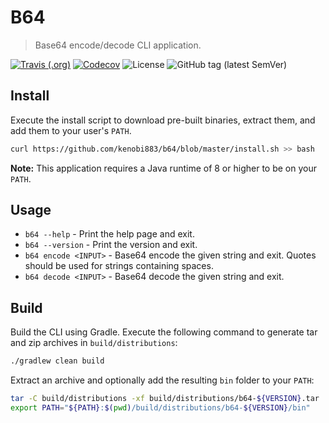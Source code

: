 # B64

> Base64 encode/decode CLI application.

[![Travis (.org)](https://img.shields.io/travis/kenobi883/b64.svg?style=flat-square)](https://travis-ci.org/kenobi883/b64)
[![Codecov](https://img.shields.io/codecov/c/github/kenobi883/b64.svg?style=flat-square)](https://codecov.io/gh/kenobi883/b64)
![License](https://img.shields.io/github/license/kenobi883/b64.svg?style=flat-square)
![GitHub tag (latest SemVer)](https://img.shields.io/github/tag/kenobi883/b64.svg?style=flat-square)

## Install

Execute the install script to download pre-built binaries, extract them, and add them to your user's `PATH`.

```sh
curl https://github.com/kenobi883/b64/blob/master/install.sh >> bash
```

**Note:** This application requires a Java runtime of 8 or higher to be on your `PATH`.
 
## Usage

- `b64 --help` - Print the help page and exit.
- `b64 --version` - Print the version and exit.
- `b64 encode <INPUT>` - Base64 encode the given string and exit. Quotes should be used for strings containing spaces.
- `b64 decode <INPUT>` - Base64 decode the given string and exit.

## Build

Build the CLI using Gradle. Execute the following command to generate tar and zip archives in `build/distributions`:

```sh
./gradlew clean build
```

Extract an archive and optionally add the resulting `bin` folder to your `PATH`:

```sh
tar -C build/distributions -xf build/distributions/b64-${VERSION}.tar
export PATH="${PATH}:$(pwd)/build/distributions/b64-${VERSION}/bin"
```
